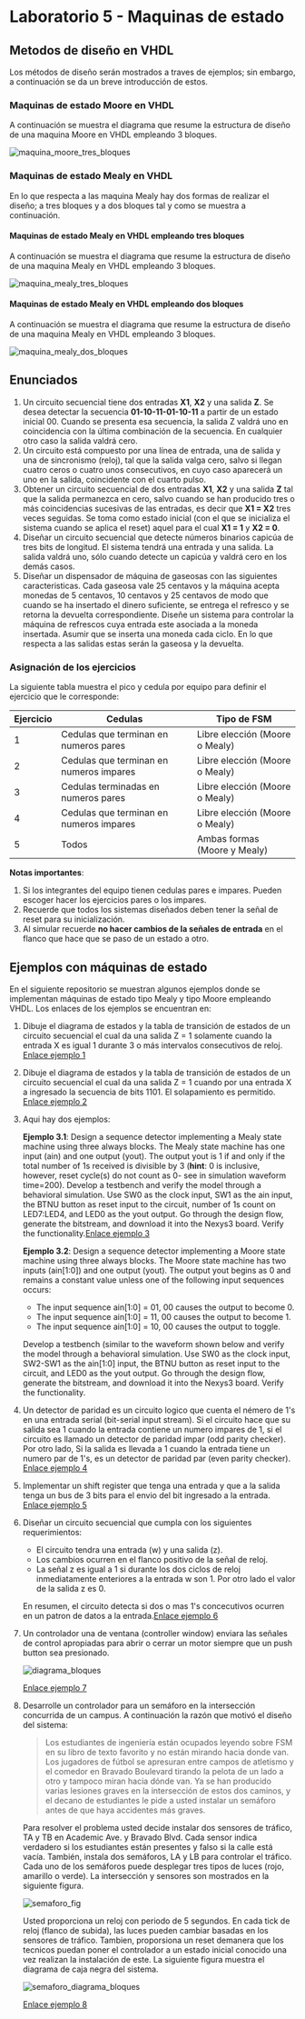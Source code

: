 # Laboratorio 5 - Maquinas de estado #

## Metodos de diseño en VHDL ##

Los métodos de diseño serán mostrados a traves de ejemplos; sin embargo, a continuación se da un breve introducción de estos.

### Maquinas de estado Moore en VHDL ###

A continuación se muestra el diagrama que resume la estructura de diseño de una maquina Moore en VHDL empleando 3 bloques.

![maquina_moore_tres_bloques](maquina_moore_tres_bloques.jpg)

### Maquinas de estado Mealy en VHDL ###

En lo que respecta a las maquina Mealy hay dos formas de realizar el diseño; a tres bloques y a dos bloques tal y como se muestra a continuación.

#### Maquinas de estado Mealy en VHDL empleando tres bloques ####

A continuación se muestra el diagrama que resume la estructura de diseño de una maquina Mealy en VHDL empleando 3 bloques.

![maquina_mealy_tres_bloques](maquina_mealy_tres_bloques.jpg)

#### Maquinas de estado Mealy en VHDL empleando dos bloques ####

A continuación se muestra el diagrama que resume la estructura de diseño de una maquina Mealy en VHDL empleando 3 bloques.

![maquina_mealy_dos_bloques](maquina_mealy_dos_bloques.jpg)

## Enunciados ##

1. Un circuito secuencial tiene dos entradas **X1**, **X2** y una salida **Z**. Se desea detectar la secuencia **01-10-11-01-10-11** a partir de un estado inicial 00. Cuando se presenta esa secuencia, la salida Z valdrá uno en coincidencia con la última combinación de la secuencia. En cualquier otro caso la salida valdrá cero.
2. Un circuito está compuesto por una línea de entrada, una de salida y una de sincronismo (reloj), tal que la salida valga cero, salvo si llegan cuatro ceros o cuatro unos consecutivos, en cuyo caso aparecerá un uno en la salida, coincidente con el cuarto pulso.
3. Obtener un circuito secuencial de dos entradas **X1**, **X2** y una salida **Z** tal que la salida permanezca en cero, salvo cuando se han producido tres o más coincidencias sucesivas de las entradas, es decir que **X1 = X2** tres veces seguidas. Se toma como estado inicial (con el que se inicializa el sistema cuando se aplica el reset) aquel para el cual **X1 = 1** y **X2 = 0**.
4. Diseñar un circuito secuencial que detecte números binarios capicúa de tres bits de longitud. El sistema tendrá una entrada y una salida. La salida valdrá uno, sólo cuando detecte un capicúa y valdrá cero en los demás casos.
5. Diseñar un dispensador de máquina de gaseosas con las siguientes caracteristicas. Cada gaseosa vale 25 centavos y la máquina acepta monedas de  5 centavos, 10 centavos y 25 centavos de modo que cuando se ha insertado el dinero suficiente, se entrega el refresco y se retorna la devuelta correspondiente. Diseñe un sistema para controlar la máquina de refrescos cuya entrada este asociada a la moneda insertada. Asumir que se inserta una moneda cada ciclo. En lo que respecta a las salidas estas serán la gaseosa y la devuelta.

### Asignación de los ejercicios ###

La siguiente tabla muestra el pico y cedula por equipo para definir el ejercicio que le corresponde:

|Ejercicio | Cedulas|Tipo de FSM|
|-|-|-|
| 1 | Cedulas que terminan en numeros pares | Libre elección (Moore o Mealy)|
| 2 | Cedulas que terminan en numeros impares |Libre elección (Moore o Mealy)|
| 3 | Cedulas terminadas en numeros pares |Libre elección (Moore o Mealy)|
| 4 | Cedulas que terminan en numeros impares |Libre elección (Moore o Mealy)|
| 5 | Todos |Ambas formas (Moore y Mealy)|

**Notas importantes**: 
1. Si los integrantes del equipo tienen cedulas pares e impares. Pueden escoger hacer los ejercicios pares o los impares. 
2. Recuerde que todos los sistemas diseñados deben tener la señal de reset para su inicialización.
3. Al simular recuerde **no hacer cambios de la señales de entrada** en el flanco que hace que se paso de un estado a otro.

## Ejemplos con máquinas de estado ##

En el siguiente repositorio se muestran algunos ejemplos donde se implementan máquinas de estado tipo Mealy y tipo Moore empleando VHDL. Los enlaces de los ejemplos se encuentran en:
1. Dibuje el diagrama de estados y la tabla de transición de estados de un circuito secuencial el cual da una salida Z = 1 solamente cuando la entrada X es igual 1 durante 3 o más intervalos consecutivos de reloj. [Enlace ejemplo 1](./example1/)
2. Dibuje el diagrama de estados y la tabla de transición de estados de un circuito secuencial el cual da una salida Z = 1 cuando por una entrada X a ingresado la secuencia de bits 1101. El solapamiento es permitido. [Enlace ejemplo 2](./example2/)
3. Aqui hay dos ejemplos:
   
   **Ejemplo 3.1**: Design a sequence detector implementing a Mealy state machine using three always blocks. The Mealy state machine has one input (ain) and one output (yout). The output yout is 1 if and only if the total number of 1s received is divisible by 3 (**hint**: 0 is inclusive, however, reset cycle(s) do not count as 0- see in simulation waveform time=200). Develop a testbench and verify the model through a behavioral simulation. Use SW0 as the clock input, SW1 as the ain input, the BTNU button as reset input to the circuit, number of 1s count on LED7:LED4, and LED0 as the yout output. Go through the design flow, generate the bitstream, and download it into the Nexys3 board. Verify the functionality.[Enlace ejemplo 3](./example3/)
   
   **Ejemplo 3.2**: Design a sequence detector implementing a Moore state machine using three always blocks. The Moore state machine has two inputs (ain[1:0]) and one output (yout). The output yout begins as 0 and remains a constant value unless one of the following input sequences occurs:
   * The input sequence ain[1:0] = 01, 00 causes the output to become 0.
   * The input sequence ain[1:0] = 11, 00 causes the output to become 1.
   * The input sequence ain[1:0] = 10, 00 causes the output to toggle.

   Develop a testbench (similar to the waveform shown below and verify the model through a behavioral simulation. Use SW0 as the clock input, SW2-SW1 as the ain[1:0] input, the BTNU button as reset input to the circuit, and LED0 as the yout output. Go through the design flow, generate the bitstream, and download it into the Nexys3 board. Verify the functionality.
4. Un detector de paridad es un circuito logico que cuenta el némero de 1's en una entrada serial (bit-serial input stream). Si el circuito hace que su salida sea 1 cuando la entrada contiene un numero impares de 1, si el circuito es llamado un detector de paridad impar (odd parity checker). Por otro lado, Si la salida es llevada a 1 cuando la entrada tiene un numero par de 1's, es un detector de paridad par (even parity checker). [Enlace ejemplo 4](./example4/)
5. Implementar un shift register que tenga una entrada y que a la salida tenga un bus de 3 bits para el envio del bit ingresado a la entrada. [Enlace ejemplo 5](./example5/)
6. Diseñar un circuito secuencial que cumpla con los siguientes requerimientos:
   * El circuito tendra una entrada (w) y una salida (z).
   * Los cambios ocurren en el flanco positivo de la señal de reloj.
   * La señal z es igual a 1 si durante los dos ciclos de reloj inmediatamente enteriores a la entrada w son 1. Por otro lado el valor de la salida z es 0.
  
   En resumen, el circuito detecta si dos o mas 1's concecutivos ocurren en un patron de datos a la entrada.[Enlace ejemplo 6](./example6/)
7. Un controlador una de ventana (controller window) enviara las señales de control apropiadas para abrir o cerrar un motor siempre que un push button sea presionado. 
   
   ![diagrama_bloques](./example7/diagrama_bloques.jpg)

   [Enlace ejemplo 7](./example7/)
8. Desarrolle un controlador para un semáforo en la intersección concurrida de un campus. A continuación la razón que motivó el diseño del sistema:
   
   > Los estudiantes de ingeniería están ocupados leyendo sobre FSM en su libro de texto favorito y no están mirando hacia donde van. Los jugadores de fútbol se apresuran entre campos de atletismo y el comedor en Bravado Boulevard tirando la pelota de un lado a otro y tampoco miran hacia dónde van. Ya se han producido varias lesiones graves en la intersección de estos dos caminos, y el decano de estudiantes le pide a usted instalar un semáforo antes de que haya accidentes más graves.
   
   Para resolver el problema usted decide instalar dos sensores de tráfico, TA y TB en Academic Ave. y Bravado Blvd. Cada sensor indica verdadero si los estudiantes están presentes y falso si la calle está vacía. También, instala dos semáforos, LA y LB para controlar el tráfico. Cada uno de los semáforos puede desplegar tres tipos de luces (rojo, amarillo o verde). La intersección y sensores son mostrados en la siguiente figura.

   ![semaforo_fig](./example8/semaforo_fig.jpg)

   Usted proporciona un reloj con periodo de 5 segundos. En cada tick de reloj (flanco de subida), las luces pueden cambiar basadas en los sensores de tráfico. Tambien, proporsiona un reset demanera que los tecnicos puedan poner el controlador a un estado inicial conocido una vez realizan la instalación de este. La siguiente figura muestra el diagrama de caja negra del sistema.

   ![semaforo_diagrama_bloques](./example8/semaforo_diagrama_bloques.jpg)

   [Enlace ejemplo 8](./example8/)


<!---
http://www.estadofinito.com/contador-en-vhdl/
http://www.profesores.frc.utn.edu.ar/electronica/tecnicasdigitalesi/pub/file/cursoCavallero/J_002-CONTADORES.pdf
https://es.wikibooks.org/wiki/Programaci%C3%B3n_en_VHDL/Ejemplos/Contador
http://inst.eecs.berkeley.edu/~cs61c/resources/pnh.stg.mgmt.pdf
https://vhdlguide.readthedocs.io/en/latest/index.html
https://electrovolt.ir/wp-content/uploads/2017/07/Finite-State-Machines-in-Hardware-Volnei-A.-Pedroni-ElectroVolt.ir_.pdf



https://www.studocu.com/es/document/universidad-rey-juan-carlos/estructura-de-computadores/ejercicios-obligatorios/tema08-ejercicios-sistemas-secuenciales/3398505/view

http://repositorio.upct.es/bitstream/handle/10317/124/Descarga.pdf?sequence=1&isAllowed=y

https://www.dte.us.es/docencia/etsii/gii-is/circuitos-electronicos-digitales/grupo-5/Tema6-CircuitosSecuencialesSincronos.pdf

http://courses.cs.tamu.edu/rabi/cpsc617/Assignments/Assignments%202013/Tutorial%20Three%20Cycle%20High%20Timer.pdf


https://stackoverflow.com/questions/22058953/vhdl-state-machine-testbench

http://www.csit-sun.pub.ro/courses/Masterat/Xilinx%20Synthesis%20Technology/toolbox.xilinx.com/docsan/xilinx4/data/docs/xst/hdlcode15.html

https://docs.google.com/a/udea.edu.co/viewer?a=v&pid=sites&srcid=ZGVmYXVsdGRvbWFpbnxlbGVjdHJvbmljYWRpZ2l0YWwxMTd8Z3g6YmJlYWQ0NDRkOWUxNDMz


https://docs.google.com/a/udea.edu.co/viewer?a=v&pid=sites&srcid=ZGVmYXVsdGRvbWFpbnxlbGVjdHJvbmljYWRpZ2l0YWwxMTd8Z3g6MWI3Y2MwMzYwNzZkZWU0Mw



----



https://www.studocu.com/es/document/universidad-rey-juan-carlos/estructura-de-computadores/ejercicios-obligatorios/tema08-ejercicios-sistemas-secuenciales/3398505/view

http://repositorio.upct.es/bitstream/handle/10317/124/Descarga.pdf?sequence=1&isAllowed=y

https://www.dte.us.es/docencia/etsii/gii-is/circuitos-electronicos-digitales/grupo-5/Tema6-CircuitosSecuencialesSincronos.pdf

http://courses.cs.tamu.edu/rabi/cpsc617/Assignments/Assignments%202013/Tutorial%20Three%20Cycle%20High%20Timer.pdf


https://stackoverflow.com/questions/22058953/vhdl-state-machine-testbench

http://www.csit-sun.pub.ro/courses/Masterat/Xilinx%20Synthesis%20Technology/toolbox.xilinx.com/docsan/xilinx4/data/docs/xst/hdlcode15.html

-----

http://www.cse.usf.edu/~haozheng/teach/cda4253/slides/vhdl-4.pdf

http://www.cse.chalmers.se/~coquand/AUTOMATA/book.pdf

http://www.cse.chalmers.se/~coquand/AUTOMATA/

http://www.cse.usf.edu/~haozheng/teach/cda4253/slides/vhdl-testbench.pdf

http://www.cse.usf.edu/~haozheng/teach/cda4253/slides/vhdl-3.pdf

http://www.cse.usf.edu/~haozheng/teach/cda4253/slides/vhdl-2.pdf

http://www.cse.usf.edu/~haozheng/teach/cda4253/slides/vhdl-1.pdf


http://www.cse.usf.edu/~haozheng/teach/cda4253/slides/hls-vivado.pdf

http://www.cse.usf.edu/~haozheng/teach/cda4253/slides/hls-intro.pdf

https://pdfs.semanticscholar.org/719c/f41bae253349d30a3fd427038ba457933f14.pdf

https://vhdlguide.readthedocs.io/en/latest/vhdl/fsm.html
https://vhdlguide.readthedocs.io/en/latest/index.html

https://electrovolt.ir/wp-content/uploads/2017/07/Finite-State-Machines-in-Hardware-Volnei-A.-Pedroni-ElectroVolt.ir_.pdf

http://www.profesores.frc.utn.edu.ar/electronica/tecnicasdigitalesi/pub/file/cursoCavallero/J_002-CONTADORES.pdf

http://www.fdi.ucm.es/profesor/mendias/DASii/docs/tema3.pdf

http://www.estadofinito.com/contador-en-vhdl/

http://www.estadofinito.com/


-->
